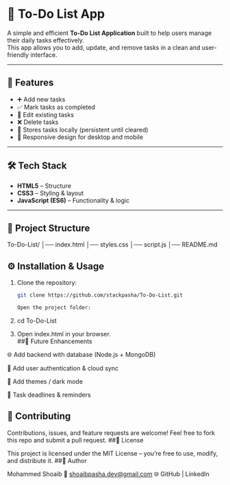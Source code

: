 # 📝 To-Do List App

A simple and efficient **To-Do List Application** built to help users manage their daily tasks effectively.  
This app allows you to add, update, and remove tasks in a clean and user-friendly interface.

---

## 🚀 Features
- ➕ Add new tasks
- ✅ Mark tasks as completed
- 📝 Edit existing tasks
- ❌ Delete tasks
- 💾 Stores tasks locally (persistent until cleared)
- 📱 Responsive design for desktop and mobile

---

## 🛠️ Tech Stack
- **HTML5** – Structure
- **CSS3** – Styling & layout
- **JavaScript (ES6)** – Functionality & logic

---

## 📂 Project Structure
To-Do-List/
│── index.html
│── styles.css
│── script.js
│── README.md
## ⚙️ Installation & Usage
1. Clone the repository:
   ```bash
   git clone https://github.com/stackpasha/To-Do-List.git

   Open the project folder:

2. cd To-Do-List


3. Open index.html in your browser.  <br>
##🎯 Future Enhancements

🌐 Add backend with database (Node.js + MongoDB)

📱 Add user authentication & cloud sync

🎨 Add themes / dark mode

📅 Task deadlines & reminders
## 🤝 Contributing

Contributions, issues, and feature requests are welcome!
Feel free to fork this repo and submit a pull request.
##📜 License

This project is licensed under the MIT License – you’re free to use, modify, and distribute it.
##👤 Author

Mohammed Shoaib
📧 shoaibpasha.dev@gmail.com
🌐 GitHub | LinkedIn
